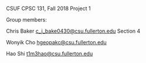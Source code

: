 CSUF CPSC 131, Fall 2018
Project 1

Group members:

Chris Baker c_j_bake0430@csu.fullerton.edu
Section 4

Wonyik Cho hgeopakc@csu.fullerton.edu

Hao Shi t1m3hao@csu.fullerton.edu
